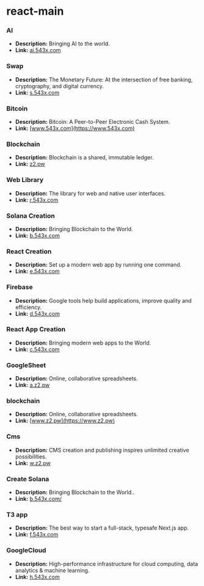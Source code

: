 # react-main
### AI
- **Description:** Bringing AI to the world.
- **Link:** [ai.543x.com](https://ai.543x.com)

### Swap
- **Description:** The Monetary Future: At the intersection of free banking, cryptography, and digital currency.
- **Link:** [s.543x.com](https://s.543x.com)

### Bitcoin
- **Description:** Bitcoin: A Peer-to-Peer Electronic Cash System.
- **Link:** [www.543x.com](https://www.543x.com)

### Blockchain
- **Description:** Blockchain is a shared, immutable ledger.
- **Link:** [z2.pw](https://www.z2.pw)

### Web Library
- **Description:** The library for web and native user interfaces.
- **Link:** [r.543x.com](https://r.543x.com)

### Solana Creation
- **Description:** Bringing Blockchain to the World.
- **Link:** [b.543x.com](https://b.543x.com)

### React Creation
- **Description:** Set up a modern web app by running one command.
- **Link:** [e.543x.com](https://e.543x.com)

### Firebase
- **Description:** Google tools help build applications, improve quality and efficiency.
- **Link:** [d.543x.com](https://d.543x.com)

### React App Creation
- **Description:** Bringing modern web apps to the World.
- **Link:** [c.543x.com](https://c.543x.com)

### GoogleSheet
- **Description:** Online, collaborative spreadsheets.
- **Link:** [a.z2.pw](https://a.z2.pw)

### blockchain
- **Description:** Online, collaborative spreadsheets.
- **Link:** [www.z2.pw](https://www.z2.pw)

### Cms
- **Description:** CMS creation and publishing inspires unlimited creative possibilities.
- **Link:** [w.z2.pw](https://w.z2.pw)

### Create Solana
- **Description:** Bringing Blockchain to the World..
- **Link:** [b.543x.com/](https://b.543x.com/)

### T3 app
- **Description:** The best way to start a full-stack, typesafe Next.js app.
- **Link:** [f.543x.com](https://f.543x.com)

### GoogleCloud
- **Description:** High-performance infrastructure for cloud computing, data analytics & machine learning.
- **Link:** [h.543x.com](https://h.543x.com)
